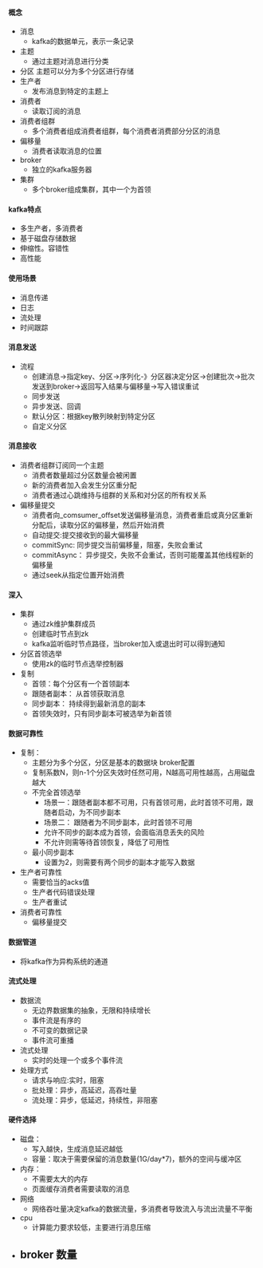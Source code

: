#### 概念
- 消息
  - kafka的数据单元，表示一条记录
- 主题
  - 通过主题对消息进行分类
- 分区
  主题可以分为多个分区进行存储
- 生产者
  - 发布消息到特定的主题上
- 消费者
  - 读取订阅的消息
- 消费者组群
  - 多个消费者组成消费者组群，每个消费者消费部分分区的消息
- 偏移量
  - 消费者读取消息的位置
- broker
  - 独立的kafka服务器
- 集群
  - 多个broker组成集群，其中一个为首领

#### kafka特点
- 多生产者，多消费者
- 基于磁盘存储数据
- 伸缩性。容错性
- 高性能

#### 使用场景
- 消息传递
- 日志
- 流处理
- 时间跟踪

#### 消息发送
- 流程
  - 创建消息->指定key、分区->序列化-》分区器决定分区->创建批次->批次发送到broker->返回写入结果与偏移量->写入错误重试
  - 同步发送
  - 异步发送、回调
  - 默认分区：根据key散列映射到特定分区
  - 自定义分区

#### 消息接收
- 消费者组群订阅同一个主题
  - 消费者数量超过分区数量会被闲置
  - 新的消费者加入会发生分区重分配
  - 消费者通过心跳维持与组群的关系和对分区的所有权关系
- 偏移量提交
  - 消费者向_comsumer_offset发送偏移量消息，消费者重启或真分区重新分配后，读取分区的偏移量，然后开始消费
  - 自动提交:提交接收到的最大偏移量
  - commitSync: 同步提交当前偏移量，阻塞，失败会重试
  - commitAsync： 异步提交，失败不会重试，否则可能覆盖其他线程新的偏移量
  - 通过seek从指定位置开始消费

#### 深入
- 集群
    - 通过zk维护集群成员
    - 创建临时节点到zk
    - kafka监听临时节点路径，当broker加入或退出时可以得到通知
- 分区首领选举
  - 使用zk的临时节点选举控制器
- 复制
  - 首领：每个分区有一个首领副本
  - 跟随者副本： 从首领获取消息
  - 同步副本： 持续得到最新消息的副本
  - 首领失效时，只有同步副本可被选举为新首领

#### 数据可靠性
- 复制：
  - 主题分为多个分区，分区是基本的数据块
broker配置
  - 复制系数N，则n-1个分区失效时任然可用，N越高可用性越高，占用磁盘越大
  - 不完全首领选举
    - 场景一：跟随者副本都不可用，只有首领可用，此时首领不可用，跟随者启动，为不同步副本
    - 场景二： 跟随者为不同步副本，此时首领不可用
    - 允许不同步的副本成为首领，会面临消息丢失的风险
    - 不允许则需等待首领恢复，降低了可用性
  - 最小同步副本
    - 设置为2，则需要有两个同步的副本才能写入数据
- 生产者可靠性
  - 需要恰当的acks值
  - 生产者代码错误处理
  - 生产者重试
- 消费者可靠性
  - 偏移量提交

#### 数据管道
- 将kafka作为异构系统的通道

#### 流式处理
- 数据流
  - 无边界数据集的抽象，无限和持续增长
  - 事件流是有序的
  - 不可变的数据记录
  - 事件流可重播
- 流式处理
  - 实时的处理一个或多个事件流
- 处理方式
  - 请求与响应:实时，阻塞
  - 批处理：异步，高延迟，高吞吐量
  - 流处理：异步，低延迟，持续性，非阻塞

#### 硬件选择
- 磁盘：
  - 写入越快，生成消息延迟越低
  - 容量：取决于需要保留的消息数量(1G/day*7)，额外的空间与缓冲区
- 内存：
  - 不需要太大的内存
  - 页面缓存消费者需要读取的消息
- 网络
  - 网络吞吐量决定kafka的数据流量，多消费者导致流入与流出流量不平衡
- cpu
  - 计算能力要求较低，主要进行消息压缩
- broker 数量
  -
